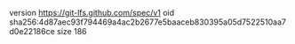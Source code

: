 version https://git-lfs.github.com/spec/v1
oid sha256:4d87aec93f794469a4ac2b2677e5baaceb830395a05d7522510aa7d0e22186ce
size 186
